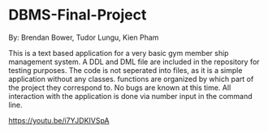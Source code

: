 # DBMS-Final-Project
By: 
Brendan Bower,
Tudor Lungu,
Kien Pham

This is a text based application for a very basic gym member ship management system. A DDL and DML file are included in the repository for testing purposes. The code is not seperated into files, as it is a simple application without any classes. functions are organized by which part of the project they correspond to. No bugs are known at this time. All interaction with the application is done via number input in the command line.

https://youtu.be/i7YJDKIVSpA
